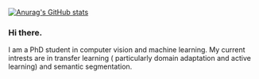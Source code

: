 [![Anurag's GitHub stats](https://github-readme-stats.vercel.app/api?username=JunkunPeng17)](https://github.com/anuraghazra/github-readme-stats)

### Hi there. 
I am a PhD student in computer vision and machine learning. My current intrests are in transfer learning ( particularly domain adaptation and active learning) and semantic segmentation.
